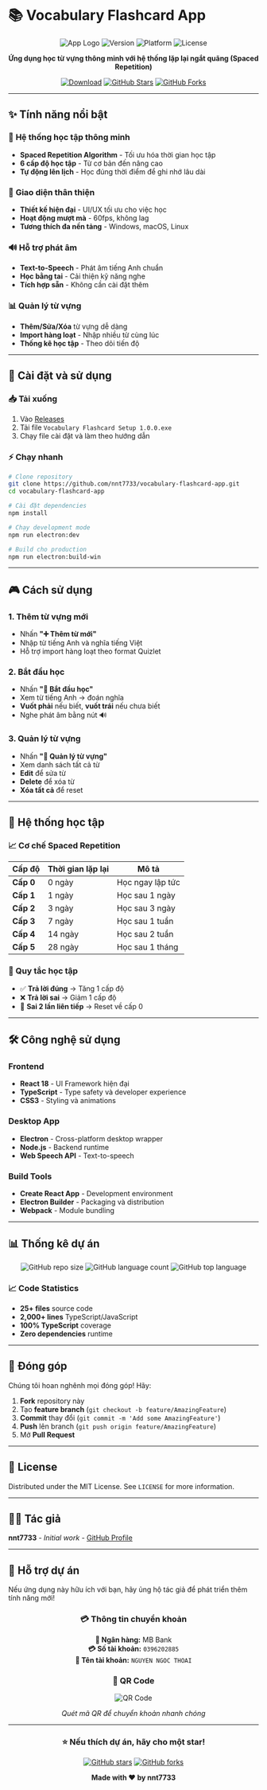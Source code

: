 # 📚 Vocabulary Flashcard App

<div align="center">

![App Logo](https://img.shields.io/badge/Vocabulary-Flashcard-blue?style=for-the-badge&logo=book)
![Version](https://img.shields.io/badge/Version-2.1.0-green?style=for-the-badge)
![Platform](https://img.shields.io/badge/Platform-Windows%20%7C%20macOS%20%7C%20Linux-lightgrey?style=for-the-badge)
![License](https://img.shields.io/badge/License-MIT-yellow?style=for-the-badge)

**Ứng dụng học từ vựng thông minh với hệ thống lặp lại ngắt quãng (Spaced Repetition)**

[![Download](https://img.shields.io/badge/Download-Latest%20Release-brightgreen?style=for-the-badge&logo=download)](https://github.com/nnt7733/vocabulary-flashcard-app/releases)
[![GitHub Stars](https://img.shields.io/github/stars/nnt7733/vocabulary-flashcard-app?style=for-the-badge&logo=github)](https://github.com/nnt7733/vocabulary-flashcard-app/stargazers)
[![GitHub Forks](https://img.shields.io/github/forks/nnt7733/vocabulary-flashcard-app?style=for-the-badge&logo=github)](https://github.com/nnt7733/vocabulary-flashcard-app/network)

</div>

---

## ✨ Tính năng nổi bật

### 🧠 **Hệ thống học tập thông minh**
- **Spaced Repetition Algorithm** - Tối ưu hóa thời gian học tập
- **6 cấp độ học tập** - Từ cơ bản đến nâng cao
- **Tự động lên lịch** - Học đúng thời điểm để ghi nhớ lâu dài

### 🎯 **Giao diện thân thiện**
- **Thiết kế hiện đại** - UI/UX tối ưu cho việc học
- **Hoạt động mượt mà** - 60fps, không lag
- **Tương thích đa nền tảng** - Windows, macOS, Linux

### 🔊 **Hỗ trợ phát âm**
- **Text-to-Speech** - Phát âm tiếng Anh chuẩn
- **Học bằng tai** - Cải thiện kỹ năng nghe
- **Tích hợp sẵn** - Không cần cài đặt thêm

### 📊 **Quản lý từ vựng**
- **Thêm/Sửa/Xóa** từ vựng dễ dàng
- **Import hàng loạt** - Nhập nhiều từ cùng lúc
- **Thống kê học tập** - Theo dõi tiến độ

---

## 🚀 Cài đặt và sử dụng

### **📥 Tải xuống**
1. Vào [Releases](https://github.com/nnt7733/vocabulary-flashcard-app/releases)
2. Tải file `Vocabulary Flashcard Setup 1.0.0.exe`
3. Chạy file cài đặt và làm theo hướng dẫn

### **⚡ Chạy nhanh**
```bash
# Clone repository
git clone https://github.com/nnt7733/vocabulary-flashcard-app.git
cd vocabulary-flashcard-app

# Cài đặt dependencies
npm install

# Chạy development mode
npm run electron:dev

# Build cho production
npm run electron:build-win
```

---

## 🎮 Cách sử dụng

### **1. Thêm từ vựng mới**
- Nhấn **"➕ Thêm từ mới"**
- Nhập từ tiếng Anh và nghĩa tiếng Việt
- Hỗ trợ import hàng loạt theo format Quizlet

### **2. Bắt đầu học**
- Nhấn **"🚀 Bắt đầu học"**
- Xem từ tiếng Anh → đoán nghĩa
- **Vuốt phải** nếu biết, **vuốt trái** nếu chưa biết
- Nghe phát âm bằng nút 🔊

### **3. Quản lý từ vựng**
- Nhấn **"📝 Quản lý từ vựng"**
- Xem danh sách tất cả từ
- **Edit** để sửa từ
- **Delete** để xóa từ
- **Xóa tất cả** để reset

---

## 🧠 Hệ thống học tập

### **📈 Cơ chế Spaced Repetition**

| Cấp độ | Thời gian lặp lại | Mô tả |
|--------|------------------|-------|
| **Cấp 0** | 0 ngày | Học ngay lập tức |
| **Cấp 1** | 1 ngày | Học sau 1 ngày |
| **Cấp 2** | 3 ngày | Học sau 3 ngày |
| **Cấp 3** | 7 ngày | Học sau 1 tuần |
| **Cấp 4** | 14 ngày | Học sau 2 tuần |
| **Cấp 5** | 28 ngày | Học sau 1 tháng |

### **🎯 Quy tắc học tập**
- ✅ **Trả lời đúng** → Tăng 1 cấp độ
- ❌ **Trả lời sai** → Giảm 1 cấp độ  
- 🔄 **Sai 2 lần liên tiếp** → Reset về cấp 0

---

## 🛠️ Công nghệ sử dụng

### **Frontend**
- **React 18** - UI Framework hiện đại
- **TypeScript** - Type safety và developer experience
- **CSS3** - Styling và animations

### **Desktop App**
- **Electron** - Cross-platform desktop wrapper
- **Node.js** - Backend runtime
- **Web Speech API** - Text-to-speech

### **Build Tools**
- **Create React App** - Development environment
- **Electron Builder** - Packaging và distribution
- **Webpack** - Module bundling

---

## 📊 Thống kê dự án

<div align="center">

![GitHub repo size](https://img.shields.io/github/repo-size/nnt7733/vocabulary-flashcard-app?style=for-the-badge)
![GitHub language count](https://img.shields.io/github/languages/count/nnt7733/vocabulary-flashcard-app?style=for-the-badge)
![GitHub top language](https://img.shields.io/github/languages/top/nnt7733/vocabulary-flashcard-app?style=for-the-badge)

</div>

### **📈 Code Statistics**
- **25+ files** source code
- **2,000+ lines** TypeScript/JavaScript
- **100% TypeScript** coverage
- **Zero dependencies** runtime

---

## 🤝 Đóng góp

Chúng tôi hoan nghênh mọi đóng góp! Hãy:

1. **Fork** repository này
2. Tạo **feature branch** (`git checkout -b feature/AmazingFeature`)
3. **Commit** thay đổi (`git commit -m 'Add some AmazingFeature'`)
4. **Push** lên branch (`git push origin feature/AmazingFeature`)
5. Mở **Pull Request**

---

## 📄 License

Distributed under the MIT License. See `LICENSE` for more information.

---

## 👨‍💻 Tác giả

**nnt7733** - *Initial work* - [GitHub Profile](https://github.com/nnt7733)

---

## 💝 Hỗ trợ dự án

Nếu ứng dụng này hữu ích với bạn, hãy ủng hộ tác giả để phát triển thêm tính năng mới!

<div align="center">

### 💳 Thông tin chuyển khoản

**🏦 Ngân hàng:** MB Bank  
**💳 Số tài khoản:** `0396202885`  
**👤 Tên tài khoản:** `NGUYEN NGOC THOAI`

### 📱 QR Code

![QR Code](https://api.qrserver.com/v1/create-qr-code/?size=200x200&data=MB%20Bank%20%7C%200396202885%20%7C%20NGUYEN%20THANH%20THOAI)

*Quét mã QR để chuyển khoản nhanh chóng*

</div>

---

<div align="center">

### ⭐ Nếu thích dự án, hãy cho một star!

[![GitHub stars](https://img.shields.io/github/stars/nnt7733/vocabulary-flashcard-app?style=social)](https://github.com/nnt7733/vocabulary-flashcard-app/stargazers)
[![GitHub forks](https://img.shields.io/github/forks/nnt7733/vocabulary-flashcard-app?style=social)](https://github.com/nnt7733/vocabulary-flashcard-app/network)

**Made with ❤️ by nnt7733**

</div>

